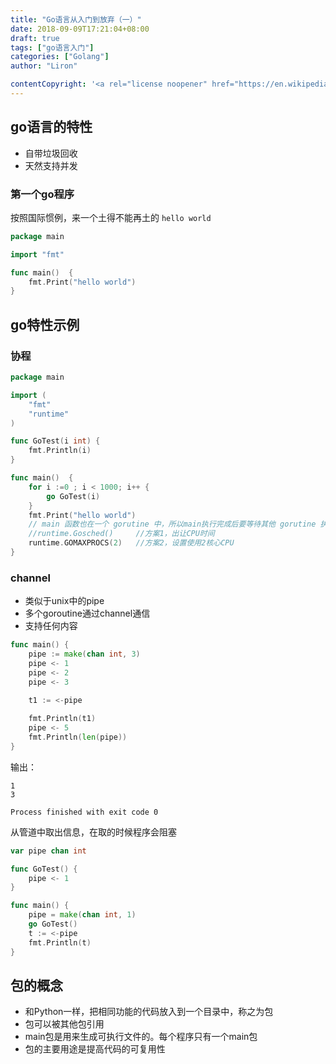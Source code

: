 ```yaml
---
title: "Go语言从入门到放弃（一）"
date: 2018-09-09T17:21:04+08:00
draft: true
tags: ["go语言入门"]
categories: ["Golang"]
author: "Liron"

contentCopyright: '<a rel="license noopener" href="https://en.wikipedia.org/wiki/Wikipedia:Text_of_Creative_Commons_Attribution-ShareAlike_3.0_Unported_License" target="_blank">Creative Commons Attribution-ShareAlike License</a>'
---
```


## go语言的特性
- 自带垃圾回收
- 天然支持并发


### 第一个go程序

按照国际惯例，来一个土得不能再土的 `hello world`

```go
package main

import "fmt"

func main()  {
	fmt.Print("hello world")
}

```

## go特性示例

### 协程

```go
package main

import (
	"fmt"
	"runtime"
)

func GoTest(i int) {
	fmt.Println(i)
}

func main()  {
	for i :=0 ; i < 1000; i++ {
		go GoTest(i)
	}
	fmt.Print("hello world")
	// main 函数也在一个 gorutine 中，所以main执行完成后要等待其他 gorutine 执行，否则整个进程都退出了 无法输出其他gorutine内容
	//runtime.Gosched()     //方案1，出让CPU时间
	runtime.GOMAXPROCS(2)   //方案2，设置使用2核心CPU
}
```

### channel

- 类似于unix中的pipe
- 多个goroutine通过channel通信
- 支持任何内容

```go
func main() {
	pipe := make(chan int, 3)
	pipe <- 1
	pipe <- 2
	pipe <- 3
	
	t1 := <-pipe

	fmt.Println(t1)
	pipe <- 5
	fmt.Println(len(pipe))
}
```

输出：
```output
1
3

Process finished with exit code 0

```

从管道中取出信息，在取的时候程序会阻塞

```go
var pipe chan int

func GoTest() {
	pipe <- 1
}

func main() {
	pipe = make(chan int, 1)
	go GoTest()
	t := <-pipe
	fmt.Println(t)
}

```


## 包的概念

- 和Python一样，把相同功能的代码放入到一个目录中，称之为包
- 包可以被其他包引用
- main包是用来生成可执行文件的。每个程序只有一个main包
- 包的主要用途是提高代码的可复用性